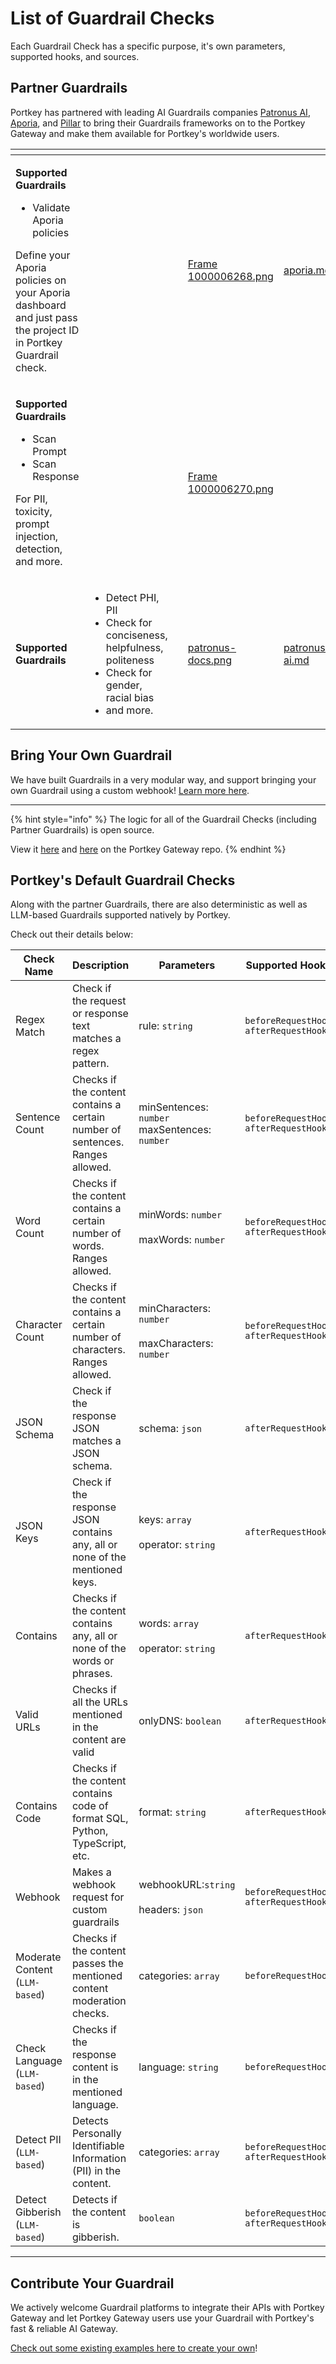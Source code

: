 # List of Guardrail Checks

Each Guardrail Check has a specific purpose, it's own parameters, supported hooks, and sources.&#x20;

## Partner Guardrails

Portkey has partnered with leading AI Guardrails companies [Patronus AI](https://patronus.ai/), [Aporia](https://www.aporia.com/), and [Pillar](https://www.pillar.security/) to bring their Guardrails frameworks on to the Portkey Gateway and make them available for Portkey's worldwide users.

<table data-view="cards"><thead><tr><th></th><th></th><th></th><th data-hidden data-card-cover data-type="files"></th><th data-hidden data-card-target data-type="content-ref"></th></tr></thead><tbody><tr><td><p><strong>Supported Guardrails</strong></p><ul><li>Validate Aporia policies</li></ul><p>Define your Aporia policies on your Aporia dashboard and just pass the project ID in Portkey Guardrail check.</p></td><td></td><td></td><td><a href="../../../.gitbook/assets/Frame 1000006268.png">Frame 1000006268.png</a></td><td><a href="aporia.md">aporia.md</a></td></tr><tr><td><p><strong>Supported Guardrails</strong></p><ul><li>Scan Prompt</li><li>Scan Response</li></ul><p>For PII, toxicity, prompt injection, detection, and more.</p></td><td></td><td></td><td><a href="../../../.gitbook/assets/Frame 1000006270.png">Frame 1000006270.png</a></td><td></td></tr><tr><td><strong>Supported Guardrails</strong></td><td><ul><li>Detect PHI, PII</li><li>Check for conciseness, helpfulness, politeness</li><li>Check for gender, racial bias</li><li>and more.</li></ul></td><td></td><td><a href="../../../.gitbook/assets/patronus-docs.png">patronus-docs.png</a></td><td><a href="patronus-ai.md">patronus-ai.md</a></td></tr></tbody></table>

## Bring Your Own Guardrail

We have built Guardrails in a very modular way, and support bringing your own Guardrail using a custom webhook! [Learn more here](bring-your-own-guardrails.md).

***

{% hint style="info" %}
The logic for all of the Guardrail Checks (including Partner Guardrails) is open source.

View it [here](https://github.com/Portkey-AI/gateway/tree/feat/plugins/plugins/default) and [here](https://github.com/Portkey-AI/gateway/tree/feat/plugins/plugins/portkey) on the Portkey Gateway repo.
{% endhint %}

## Portkey's Default Guardrail Checks

Along with the partner Guardrails, there are also deterministic as well as LLM-based Guardrails supported natively by Portkey.&#x20;

Check out their details below:

<table><thead><tr><th width="162">Check Name</th><th width="209">Description</th><th width="179">Parameters</th><th width="212">Supported Hooks</th></tr></thead><tbody><tr><td>Regex Match</td><td>Check if the request or response text matches a regex pattern.</td><td>rule: <code>string</code></td><td><code>beforeRequestHook</code><br> <code>afterRequestHook</code></td></tr><tr><td>Sentence Count</td><td>Checks if the content contains a certain number of sentences. Ranges allowed.</td><td>minSentences: <code>number</code><br> maxSentences: <code>number</code></td><td><code>beforeRequestHook</code><br> <code>afterRequestHook</code></td></tr><tr><td>Word Count</td><td>Checks if the content contains a certain number of words. Ranges allowed.</td><td>minWords: <code>number</code><br><br>maxWords: <code>number</code></td><td><code>beforeRequestHook</code><br> <code>afterRequestHook</code></td></tr><tr><td>Character Count</td><td>Checks if the content contains a certain number of characters. Ranges allowed.</td><td>minCharacters: <code>number</code><br><br>maxCharacters: <code>number</code></td><td><code>beforeRequestHook</code><br> <code>afterRequestHook</code></td></tr><tr><td>JSON Schema</td><td>Check if the response JSON matches a JSON schema.</td><td>schema: <code>json</code></td><td><code>afterRequestHook</code></td></tr><tr><td>JSON Keys</td><td>Check if the response JSON contains any, all or none of the mentioned keys.</td><td>keys: <code>array</code><br><br>operator: <code>string</code></td><td><code>afterRequestHook</code></td></tr><tr><td>Contains</td><td>Checks if the content contains any, all or none of the words or phrases.</td><td>words: <code>array</code><br><br>operator: <code>string</code></td><td><code>afterRequestHook</code></td></tr><tr><td>Valid URLs</td><td>Checks if all the URLs mentioned in the content are valid</td><td>onlyDNS: <code>boolean</code></td><td><code>afterRequestHook</code></td></tr><tr><td>Contains Code</td><td>Checks if the content contains code of format SQL, Python, TypeScript, etc.</td><td>format: <code>string</code></td><td><code>afterRequestHook</code></td></tr><tr><td>Webhook</td><td>Makes a webhook request for custom guardrails</td><td>webhookURL:<code>string</code><br><br>headers: <code>json</code></td><td><code>beforeRequestHook</code><br> <code>afterRequestHook</code></td></tr><tr><td>Moderate Content (<code>LLM-based</code>)</td><td>Checks if the content passes the mentioned content moderation checks.</td><td>categories: <code>array</code></td><td><code>beforeRequestHook</code></td></tr><tr><td>Check Language<br>(<code>LLM-based</code>)</td><td>Checks if the response content is in the mentioned language.</td><td>language: <code>string</code></td><td><code>beforeRequestHook</code></td></tr><tr><td>Detect PII<br>(<code>LLM-based</code>)</td><td>Detects Personally Identifiable Information (PII) in the content.</td><td>categories: <code>array</code></td><td><code>beforeRequestHook</code><br> <code>afterRequestHook</code></td></tr><tr><td>Detect Gibberish<br>(<code>LLM-based</code>)</td><td>Detects if the content is gibberish.</td><td><code>boolean</code></td><td><code>beforeRequestHook</code><br> <code>afterRequestHook</code></td></tr></tbody></table>

***

## Contribute Your Guardrail

We actively welcome Guardrail platforms to integrate their APIs with Portkey Gateway and let Portkey Gateway users use your Guardrail with Portkey's fast & reliable AI Gateway.

[Check out some existing examples here to create your own](https://github.com/portkey-ai/gateway)!

